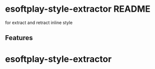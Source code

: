 # esoftplay-style-extractor README
for extract and retract inline style
## Features


# esoftplay-style-extractor
